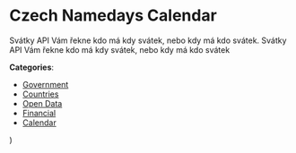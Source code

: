 # Czech Namedays Calendar


Svátky API Vám řekne kdo má kdy svátek, nebo kdy má kdo svátek. Svátky API Vám řekne kdo má kdy svátek, nebo kdy má kdo svátek



**Categories**:
- [Government](https://github.com/apis-list/apis-list#government)
- [Countries](https://github.com/apis-list/apis-list#countries)
- [Open Data](https://github.com/apis-list/apis-list#open-data)
- [Financial](https://github.com/apis-list/apis-list#financial)
- [Calendar](https://github.com/apis-list/apis-list#calendar)



)



